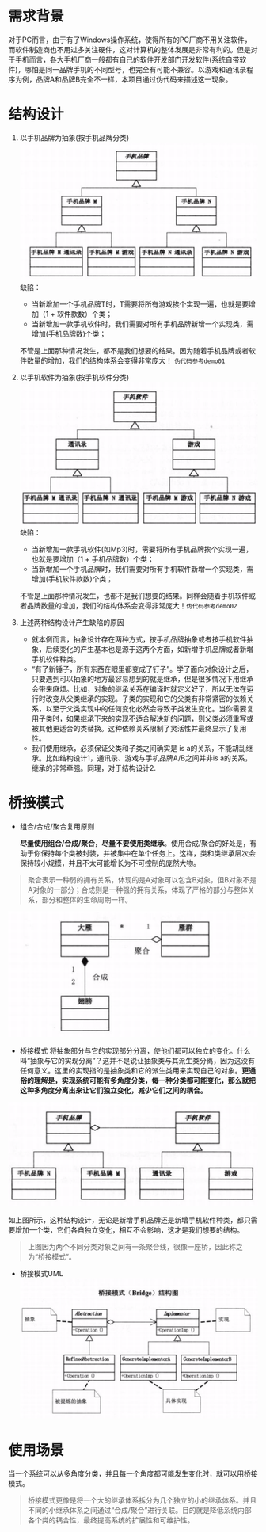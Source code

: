 # 需求背景
对于PC而言，由于有了Windows操作系统，使得所有的PC厂商不用关注软件， 而软件制造商也不用过多关注硬件，这对计算机的整体发展是非常有利的。但是对于手机而言，各大手机厂商一般都有自己的软件开发部门开发软件(系统自带软件)，哪怕是同一品牌手机的不同型号，也完全有可能不兼容。以游戏和通讯录程序为例，品牌A和品牌B完全不一样，本项目通过伪代码来描述这一现象。

# 结构设计
1. 以手机品牌为抽象(按手机品牌分类)
   ![按手机品牌分类](images/001.png)
   缺陷：
    + 当新增加一个手机品牌T时，T需要将所有游戏挨个实现一遍，也就是要增加（1 + 软件款数）个类；
    + 当新增加一款手机软件时，我们需要对所有手机品牌新增一个实现类，需增加(手机品牌数)个类； 
      
   
    不管是上面那种情况发生，都不是我们想要的结果。因为随着手机品牌或者软件数量的增加，我们的结构体系会变得非常庞大！ `伪代码参考demo01`
   
2. 以手机软件为抽象(按手机软件分类)
   ![按手机软件分类](images/002.png)
   缺陷：
    + 当新增加一款手机软件(如Mp3)时，需要将所有手机品牌挨个实现一遍，也就是要增加（1 + 手机品牌数）个类；
    + 当新增加一个手机品牌时，我们需要对所有手机软件新增一个实现类，需增加(手机软件款数)个类； 
      
   
    不管是上面那种情况发生，也都不是我们想要的结果。同样会随着手机软件或者品牌数量的增加，我们的结构体系会变得非常庞大！`伪代码参考demo02`
   
1. 上述两种结构设计产生缺陷的原因
    + 就本例而言，抽象设计存在两种方式，按手机品牌抽象或者按手机软件抽象，后续变化的产生基本也是源于这两个方面，如新增手机品牌或者新增手机软件种类。
    + “有了新锤子，所有东西在眼里都变成了钉子”。学了面向对象设计之后，只要遇到可以抽象的地方最容易想到的就是继承，但是很多情况下用继承会带来麻烦。比如，对象的继承关系在编译时就定义好了，所以无法在运行时改变从父类继承的实现。子类的实现和它的父类有非常紧密的依赖关系，以至于父类实现中的任何变化必然会导致子类发生变化。当你需要复用子类时，如果继承下来的实现不适合解决新的问题，则父类必须重写或被其他更适合的类替换。这种依赖关系限制了灵活性并最终显示了复用性。
    + 我们使用继承，必须保证父类和子类之间确实是 is a的关系，不能胡乱继承。比如结构设计1，通讯录、游戏与手机品牌A/B之间并非is a的关系，继承的非常牵强。同理，对于结构设计2.
    
# 桥接模式
+ 组合/合成/聚合复用原则

    **尽量使用组合/合成/聚合，尽量不要使用类继承**。使用合成/聚合的好处是，有助于你保持每个类被封装，并被集中在单个任务上。这样，类和类继承层次会保持较小规模，并且不太可能增长为不可控制的庞然大物。

> 聚合表示一种弱的拥有关系，体现的是A对象可以包含B对象，但B对象不是A对象的一部分；合成则是一种强的拥有关系，体现了严格的部分与整体关系，部分和整体的生命周期一样。

![合成/聚合复用](images/003.png)

+ 桥接模式
    将抽象部分与它的实现部分分离，使他们都可以独立的变化。什么叫“抽象与它的实现分离”？这并不是说让抽象类与其派生类分离，因为这没有任何意义。这里的实现指的是抽象类和它的派生类用来实现自己的对象。**更通俗的理解是，实现系统可能有多角度分类，每一种分类都可能变化，那么就把这种多角度分离出来让它们独立变化，减少它们之间的耦合。**

![桥接模式结构设计](images/004.png) 

如上图所示，这种结构设计，无论是新增手机品牌还是新增手机软件种类，都只需要增加一个类，它们各自独立变化，相互不会影响，这才是我们想要的结构。

> 上图因为两个不同分类对象之间有一条聚合线，很像一座桥，因此称之为“桥接模式”。   

+ 桥接模式UML
  ![桥接模式UML](images/005.png)
  
# 使用场景
当一个系统可以从多角度分类，并且每一个角度都可能发生变化时，就可以用桥接模式。
> 桥接模式更像是将一个大的继承体系拆分为几个独立的小的继承体系。并且不同的小继承体系之间通过“合成/聚合”进行关联。目的就是降低系统内部各个类的耦合性，最终提高系统的扩展性和可维护性。

